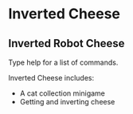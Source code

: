 # Inverted Cheese

## Inverted Robot Cheese

Type help for a list of commands.

Inverted Cheese includes:
- A cat collection minigame
- Getting and inverting cheese

